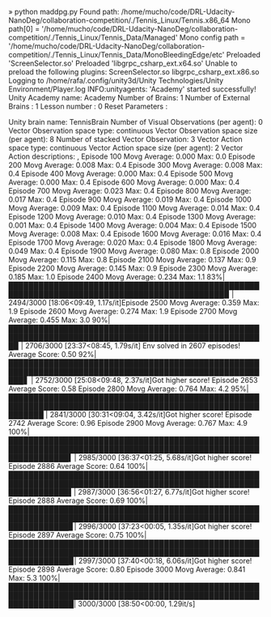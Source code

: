 » python maddpg.py
Found path: /home/mucho/code/DRL-Udacity-NanoDeg/collaboration-competition/./Tennis_Linux/Tennis.x86_64
Mono path[0] = '/home/mucho/code/DRL-Udacity-NanoDeg/collaboration-competition/./Tennis_Linux/Tennis_Data/Managed'
Mono config path = '/home/mucho/code/DRL-Udacity-NanoDeg/collaboration-competition/./Tennis_Linux/Tennis_Data/MonoBleedingEdge/etc'
Preloaded 'ScreenSelector.so'
Preloaded 'libgrpc_csharp_ext.x64.so'
Unable to preload the following plugins:
	ScreenSelector.so
	libgrpc_csharp_ext.x86.so
Logging to /home/rafa/.config/unity3d/Unity Technologies/Unity Environment/Player.log
INFO:unityagents:
'Academy' started successfully!
Unity Academy name: Academy
        Number of Brains: 1
        Number of External Brains : 1
        Lesson number : 0
        Reset Parameters :

Unity brain name: TennisBrain
        Number of Visual Observations (per agent): 0
        Vector Observation space type: continuous
        Vector Observation space size (per agent): 8
        Number of stacked Vector Observation: 3
        Vector Action space type: continuous
        Vector Action space size (per agent): 2
        Vector Action descriptions: ,
Episode 100	Movg Average: 0.000	Max: 0.0
Episode 200	Movg Average: 0.008	Max: 0.4
Episode 300	Movg Average: 0.008	Max: 0.4
Episode 400	Movg Average: 0.000	Max: 0.4
Episode 500	Movg Average: 0.000	Max: 0.4
Episode 600	Movg Average: 0.000	Max: 0.4
Episode 700	Movg Average: 0.023	Max: 0.4
Episode 800	Movg Average: 0.017	Max: 0.4
Episode 900	Movg Average: 0.019	Max: 0.4
Episode 1000	Movg Average: 0.009	Max: 0.4
Episode 1100	Movg Average: 0.014	Max: 0.4
Episode 1200	Movg Average: 0.010	Max: 0.4
Episode 1300	Movg Average: 0.001	Max: 0.4
Episode 1400	Movg Average: 0.004	Max: 0.4
Episode 1500	Movg Average: 0.008	Max: 0.4
Episode 1600	Movg Average: 0.016	Max: 0.4
Episode 1700	Movg Average: 0.020	Max: 0.4
Episode 1800	Movg Average: 0.049	Max: 0.4
Episode 1900	Movg Average: 0.080	Max: 0.8
Episode 2000	Movg Average: 0.115	Max: 0.8
Episode 2100	Movg Average: 0.137	Max: 0.9
Episode 2200	Movg Average: 0.145	Max: 0.9
Episode 2300	Movg Average: 0.185	Max: 1.0
Episode 2400	Movg Average: 0.234	Max: 1.1
 83%|█████████████████████████████████████████████████████████████████████████████████████████████▉                   | 2494/3000 [18:06<09:49,  1.17s/it]Episode 2500	Movg Average: 0.359	Max: 1.9
Episode 2600	Movg Average: 0.274	Max: 1.9
Episode 2700	Movg Average: 0.455	Max: 3.0
 90%|█████████████████████████████████████████████████████████████████████████████████████████████████████▉           | 2706/3000 [23:37<08:45,  1.79s/it]
Env solved in 2607 episodes!	Average Score: 0.50
 92%|███████████████████████████████████████████████████████████████████████████████████████████████████████▋         | 2752/3000 [25:08<09:48,  2.37s/it]Got higher score!
Episode 2653	Average Score: 0.58
Episode 2800	Movg Average: 0.764	Max: 4.2
 95%|███████████████████████████████████████████████████████████████████████████████████████████████████████████      | 2841/3000 [30:31<09:04,  3.42s/it]Got higher score!
Episode 2742	Average Score: 0.96
Episode 2900	Movg Average: 0.767	Max: 4.9
100%|████████████████████████████████████████████████████████████████████████████████████████████████████████████████▍| 2985/3000 [36:37<01:25,  5.68s/it]Got higher score!
Episode 2886	Average Score: 0.64
100%|████████████████████████████████████████████████████████████████████████████████████████████████████████████████▌| 2987/3000 [36:56<01:27,  6.77s/it]Got higher score!
Episode 2888	Average Score: 0.69
100%|████████████████████████████████████████████████████████████████████████████████████████████████████████████████▊| 2996/3000 [37:23<00:05,  1.35s/it]Got higher score!
Episode 2897	Average Score: 0.75
100%|████████████████████████████████████████████████████████████████████████████████████████████████████████████████▉| 2997/3000 [37:40<00:18,  6.06s/it]Got higher score!
Episode 2898	Average Score: 0.80
Episode 3000	Movg Average: 0.841	Max: 5.3
100%|█████████████████████████████████████████████████████████████████████████████████████████████████████████████████| 3000/3000 [38:50<00:00,  1.29it/s]

